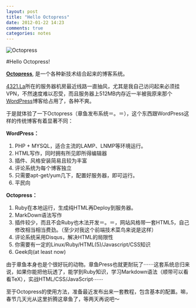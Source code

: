 ```yaml
---
layout: post
title: "Hello Octopress"
date: 2012-01-22 14:23
comments: true
categories: notes
---
```

![Octopress](http://i.imgur.com/x1UiS.png)

#Hello Octopress!


**[Octopress](http://octopress.org/)**, 是一个各种新技术结合起来的博客系统。

[4321.La](http://4321.La)所在的服务器机房最近线路一直抽风，尤其是我自己访问起来必须挂VPN，不然速度难以忍受，而且服务器上512MB内存近一半被我原来那个[WordPress](http://wordpress.org/)博客给占用了，各种不爽。
<!-- more -->
于是就体验了一下Octopress（章鱼发布系统＝。＝），这个东西跟WordPress这样的传统博客有着显著不同：

**WordPress：**

1. PHP + MYSQL，适合主流的LAMP、LNMP等环境运行。
2. HTML写作，同时拥有所见即所得编辑器
3. 插件、风格安装简易且较为丰富
4. 评论系统为每个博客独立
5. 只需要apt-get/yum几下，配置好服务器，即可运行。
6. 平民向

**Octopress：**

1. Ruby在本地运行，生成纯HTML再Deploy到服务器。
2. MarkDown语法写作
3. 插件较少，而且不会Ruby也木法开发＝。＝，网站风格带一套HTML5，自己修改相当相当费劲。（至少对我这个前端技术菜鸟来说是这样）
4. 评论系统采用Disqus，解决HTML的局限性
5. 你需要有一定的Linux/Ruby/HTML(5)/Javascript/CSS知识
6. Geek向(at least now)

由于章鱼本身也是个很好玩的动物。章鱼Press也就更耐玩了⋯⋯这套系统总归来说，如果你能把他玩透了，能学到Ruby知识，学习Markdown语法（顺带可以看看TeX），实战HTML/CSS/JavaScript⋯⋯

至于Octopress的使用方法，准备最近发布出来一套教程，包含基本的配置。嘛，春节几天光从这里折腾这章鱼了，等两天再说吧～